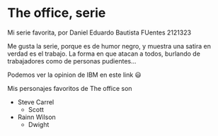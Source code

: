 
# The office, serie

Mi serie favorita, por Daniel Eduardo Bautista FUentes
2121323

Me gusta la serie, porque es de humor negro, y muestra una satira
en verdad es el trabajo. La forma en que atacan a todos, burlando
de trabajadores como de personas pudientes...

Podemos ver la opinion de IBM en este link 😃

Mis personajes favoritos de The office son
-   Steve Carrel
    - Scott
-   Rainn Wilson
    - Dwight
